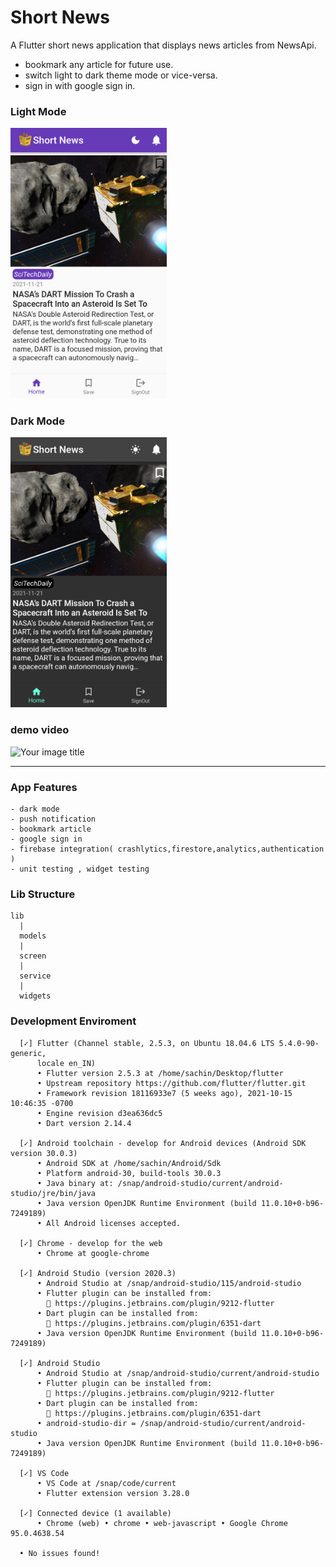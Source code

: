 # Short News

A Flutter short news application that displays news articles from NewsApi.
- bookmark any article for future use.
- switch light to dark theme mode or vice-versa.
- sign in with google sign in.

### Light Mode

<img src="https://github.com/codersachin26/news-app/blob/main/screenshots/Short_News_light-mode.png" alt="Your image title" width="250"/>

### Dark Mode

<img src="https://github.com/codersachin26/news-app/blob/main/screenshots/Short_News_dark-mode.png" alt="Your image title" width="250"/>

### demo video

<img src="https://github.com/codersachin26/news-app/blob/main/screenshots/app_demo_vid.gif" alt="Your image title" width="250"/>

-----------------------------------------------------------------------------------------------------------------------------------------------------------

### App Features
    - dark mode
    - push notification
    - bookmark article
    - google sign in
    - firebase integration( crashlytics,firestore,analytics,authentication )
    - unit testing , widget testing
   


### Lib Structure
    lib
      |
      models
      |
      screen
      |
      service
      |
      widgets
  

### Development Enviroment
      [✓] Flutter (Channel stable, 2.5.3, on Ubuntu 18.04.6 LTS 5.4.0-90-generic,
          locale en_IN)
          • Flutter version 2.5.3 at /home/sachin/Desktop/flutter
          • Upstream repository https://github.com/flutter/flutter.git
          • Framework revision 18116933e7 (5 weeks ago), 2021-10-15 10:46:35 -0700
          • Engine revision d3ea636dc5
          • Dart version 2.14.4

      [✓] Android toolchain - develop for Android devices (Android SDK version 30.0.3)
          • Android SDK at /home/sachin/Android/Sdk
          • Platform android-30, build-tools 30.0.3
          • Java binary at: /snap/android-studio/current/android-studio/jre/bin/java
          • Java version OpenJDK Runtime Environment (build 11.0.10+0-b96-7249189)
          • All Android licenses accepted.

      [✓] Chrome - develop for the web
          • Chrome at google-chrome

      [✓] Android Studio (version 2020.3)
          • Android Studio at /snap/android-studio/115/android-studio
          • Flutter plugin can be installed from:
            🔨 https://plugins.jetbrains.com/plugin/9212-flutter
          • Dart plugin can be installed from:
            🔨 https://plugins.jetbrains.com/plugin/6351-dart
          • Java version OpenJDK Runtime Environment (build 11.0.10+0-b96-7249189)

      [✓] Android Studio
          • Android Studio at /snap/android-studio/current/android-studio
          • Flutter plugin can be installed from:
            🔨 https://plugins.jetbrains.com/plugin/9212-flutter
          • Dart plugin can be installed from:
            🔨 https://plugins.jetbrains.com/plugin/6351-dart
          • android-studio-dir = /snap/android-studio/current/android-studio
          • Java version OpenJDK Runtime Environment (build 11.0.10+0-b96-7249189)

      [✓] VS Code
          • VS Code at /snap/code/current
          • Flutter extension version 3.28.0

      [✓] Connected device (1 available)
          • Chrome (web) • chrome • web-javascript • Google Chrome 95.0.4638.54

      • No issues found!

